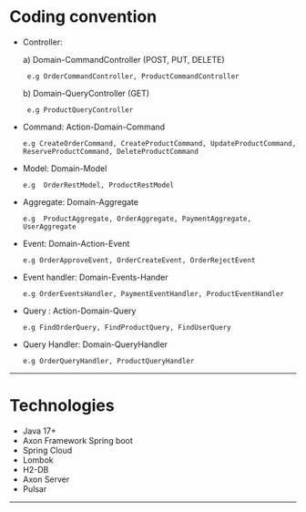 
#  Coding convention  

- Controller:
  
   a) Domain-CommandController (POST, PUT, DELETE)
  
       e.g OrderCommandController, ProductCommandController
  
   b) Domain-QueryController (GET)
  
       e.g ProductQueryController
       

- Command: Action-Domain-Command
  
      e.g CreateOrderCommand, CreateProductCommand, UpdateProductCommand, ReserveProductCommand, DeleteProductCommand

- Model: Domain-Model
  
      e.g  OrderRestModel, ProductRestModel

- Aggregate: Domain-Aggregate
  
      e.g  ProductAggregate, OrderAggregate, PaymentAggregate, UserAggregate
  
- Event: Domain-Action-Event
  
      e.g OrderApproveEvent, OrderCreateEvent, OrderRejectEvent

- Event handler: Domain-Events-Hander
  
      e.g OrderEventsHandler, PaymentEventHandler, ProductEventHandler

- Query : Action-Domain-Query
  
      e.g FindOrderQuery, FindProductQuery, FindUserQuery

- Query Handler: Domain-QueryHandler
  
      e.g OrderQueryHandler, ProductQueryHandler

-------------------------------------------------------------------------------------
#  Technologies
- Java 17+
- Axon Framework Spring boot 
- Spring Cloud 
- Lombok
-  H2-DB 
- Axon Server 
- Pulsar

-------------------------------------------------------------------------------------
